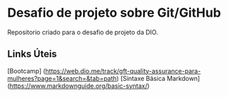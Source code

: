 # Desafio de projeto sobre Git/GitHub
Repositorio criado  para o desafio de projeto da DIO.

## Links Úteis
[Bootcamp] (https://web.dio.me/track/gft-quality-assurance-para-mulheres?page=1&search=&tab=path)
[Sintaxe Básica Markdown] (https://www.markdownguide.org/basic-syntax/)
